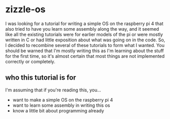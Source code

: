 # zizzle-os

I was looking for a tutorial for writing a simple OS on the raspberry pi 4 that also tried to have you learn some assembly along the way, and it seemed like all the existing tutorials were for earlier models of the pi or were mostly written in C or had little exposition about what was going on in the code. So, I decided to recombine several of these tutorials to form what I wanted. You should be warned that I'm mostly writing this as I'm learning about the stuff for the first time, so it's almost certain that most things are not implemented correctly or completely. 

## who this tutorial is for

I'm assuming that if you're reading this, you...

* want to make a simple OS on the raspberry pi 4
* want to learn some assembly in writing this os
* know a little bit about programming already

